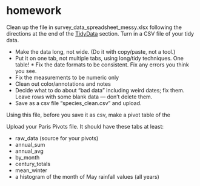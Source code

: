 
# homework

Clean up the file in survey_data_spreadsheet_messy.xlsx following the directions at the end of the [TidyData](TidyData.md) section.  Turn in a CSV file of your tidy data.

* Make the data long, not wide. (Do it with copy/paste, not a tool.)
* Put it on one tab, not multiple tabs, using long/tidy techniques. One table! * Fix the date formats to be consistent. Fix any errors you think you see.
* Fix the measurements to be numeric only
* Clean out color/annotations and notes
* Decide what to do about “bad data” including weird dates; fix them. Leave rows with some blank data — don’t delete them.
* Save as a csv file “species_clean.csv” and upload.

Using this file, before you save it as csv, make a pivot table of the

Upload your Paris Pivots file. It should have these tabs at least:

* raw_data (source for your pivots)
* annual_sum
* annual_avg
* by_month
* century_totals
* mean_winter
* a histogram of the month of May rainfall values (all years)
